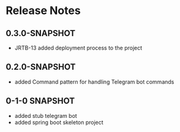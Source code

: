 
# Release Notes

## 0.3.0-SNAPSHOT

* JRTB-13 added deployment process to the project

## 0.2.0-SNAPSHOT

* added Command pattern for handling Telegram bot commands
## 0-1-0 SNAPSHOT

* added stub telegram bot
* added spring boot skeleton project




